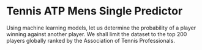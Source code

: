 # Tennis ATP Mens Single Predictor
Using machine learning models, let us determine the probability of a player winning against another player. We shall limit the dataset to the top 200 players globally ranked by the Association of Tennis Professionals.
